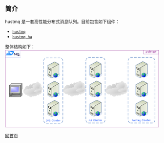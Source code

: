 简介
--

hustmq 是一套高性能分布式消息队列。目前包含如下组件：

* [`hustmq`](hustmq.md)
* [`hustmq ha`](ha.md)

整体结构如下：
![architect](../../res/architect.png)

[回首页](../index.md)